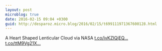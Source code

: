 ```yaml
---
layout: post
microblog: true
date: 2016-02-15 09:04 +0300
guid: http://desparoz.micro.blog/2016/02/15/t699111971367600128.html
---
```

A Heart Shaped Lenticular Cloud  via NASA [t.co/ivKZIQjEQ...](https://t.co/ivKZIQjEQy) [t.co/ttM9Vg21X...](https://t.co/ttM9Vg21X2)
